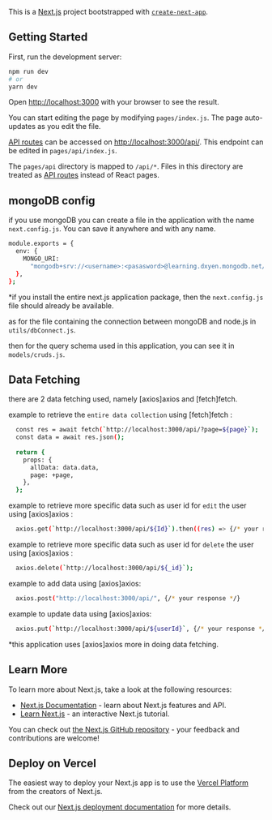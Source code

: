 This is a [Next.js](https://nextjs.org/) project bootstrapped with [`create-next-app`](https://github.com/vercel/next.js/tree/canary/packages/create-next-app).

## Getting Started

First, run the development server:

```bash
npm run dev
# or
yarn dev
```

Open [http://localhost:3000](http://localhost:3000) with your browser to see the result.

You can start editing the page by modifying `pages/index.js`. The page auto-updates as you edit the file.

[API routes](https://nextjs.org/docs/api-routes/introduction) can be accessed on [http://localhost:3000/api/](http://localhost:3000/api/). This endpoint can be edited in `pages/api/index.js`.

The `pages/api` directory is mapped to `/api/*`. Files in this directory are treated as [API routes](https://nextjs.org/docs/api-routes/introduction) instead of React pages.

## mongoDB config

if you use mongoDB you can create a file in the application with the name `next.config.js`. You can save it anywhere and with any name.

```bash
module.exports = {
  env: {
    MONGO_URI:
      "mongodb+srv://<username>:<pasasword>@learning.dxyen.mongodb.net/myFirstDatabase?retryWrites=true&w=majority",
  },
};
```
  
*if you install the entire next.js application package, then the `next.config.js` file should already be available.

as for the file containing the connection between mongoDB and node.js in `utils/dbConnect.js`.

then for the query schema used in this application, you can see it in `models/cruds.js`.

## Data Fetching

there are 2 data fetching used, namely [axios]axios and [fetch]fetch.

example to retrieve the `entire data collection` using [fetch]fetch :
```bash
  const res = await fetch(`http://localhost:3000/api/?page=${page}`);
  const data = await res.json();
  
  return {
    props: {
      allData: data.data,
      page: +page,
    },
  };
```

example to retrieve more specific data such as user id for `edit` the user using [axios]axios :
```bash
  axios.get(`http://localhost:3000/api/${Id}`).then((res) => {/* your response */}
```

example to retrieve more specific data such as user id for `delete` the user using [axios]axios :
```bash
  axios.delete(`http://localhost:3000/api/${_id}`);
```

example to add data using [axios]axios:
```bash
  axios.post("http://localhost:3000/api/", {/* your response */}
```

example to update data using [axios]axios:
```bash
  axios.put(`http://localhost:3000/api/${userId}`, {/* your response */}
```

*this application uses [axios]axios more in doing data fetching.
## Learn More

To learn more about Next.js, take a look at the following resources:

- [Next.js Documentation](https://nextjs.org/docs) - learn about Next.js features and API.
- [Learn Next.js](https://nextjs.org/learn) - an interactive Next.js tutorial.

You can check out [the Next.js GitHub repository](https://github.com/vercel/next.js/) - your feedback and contributions are welcome!

## Deploy on Vercel

The easiest way to deploy your Next.js app is to use the [Vercel Platform](https://vercel.com/new?utm_medium=default-template&filter=next.js&utm_source=create-next-app&utm_campaign=create-next-app-readme) from the creators of Next.js.

Check out our [Next.js deployment documentation](https://nextjs.org/docs/deployment) for more details.
